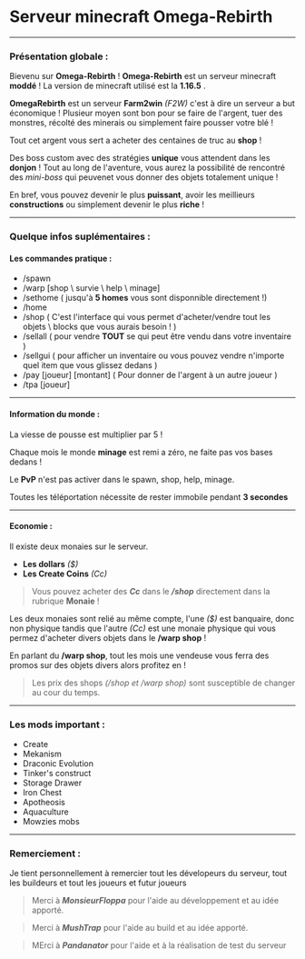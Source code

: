 # Serveur minecraft Omega-Rebirth

--------------------

### Présentation globale :

Bievenu sur __Omega-Rebirth__ ! 
__Omega-Rebirth__ est un serveur minecraft __moddé__ !
La version de minecraft utilisé est la __1.16.5__ .

__OmegaRebirth__ est un serveur __Farm2win__ _(F2W)_ c'est à dire un serveur a but économique !
Plusieur moyen sont bon pour se faire de l'argent, tuer des monstres, récolté des minerais ou simplement faire pousser votre blé !

Tout cet argent vous sert a acheter des centaines de truc au __shop__ !

Des boss custom avec des stratégies __unique__ vous attendent dans les __donjon__ !
Tout au long de l'aventure, vous aurez la possibilité de rencontré des _mini-boss_ qui peuvenet vous donner des objets totalement unique ! 

En bref, vous pouvez devenir le plus __puissant__, avoir les meillieurs __constructions__ ou simplement devenir le plus __riche__ ! 

--------------------

### Quelque infos suplémentaires : 

#### Les commandes pratique :
* /spawn
* /warp [shop \ survie \ help \ minage]
* /sethome ( jusqu'à __5 homes__ vous sont disponnible directement !)
* /home
* /shop ( C'est l'interface qui vous permet d'acheter/vendre tout les objets \ blocks que vous aurais besoin ! )
* /sellall ( pour vendre __TOUT__ se qui peut être vendu dans votre inventaire )
* /sellgui ( pour afficher un inventaire ou vous pouvez vendre n'importe quel item que vous glissez dedans )
* /pay [joueur] [montant] ( Pour donner de l'argent à un autre joueur )
* /tpa [joueur]

--------------------

#### Information du monde :

La viesse de pousse est multiplier par 5 !

Chaque mois le monde __minage__ est remi a zéro, ne faite pas vos bases dedans !

Le __PvP__ n'est pas activer dans le spawn, shop, help, minage.

Toutes les téléportation nécessite de rester immobile pendant __3 secondes__

--------------------

#### Economie :

Il existe deux monaies sur le serveur. 
* __Les dollars__ _($)_
* __Les Create Coins__ _(Cc)_

> Vous pouvez acheter des ___Cc___ dans le ___/shop___ directement dans la rubrique __Monaie__ !

Les deux monaies sont relié au même compte, l'une _($)_ est banquaire, donc non physique 
tandis que l'autre _(Cc)_ est une monaie physique qui vous permez d'acheter divers objets dans le __/warp shop__ !

En parlant du __/warp shop__, tout les mois une vendeuse vous ferra des promos sur des objets divers alors profitez en !

> Les prix des shops _(/shop et /warp shop)_ sont susceptible de changer au cour du temps.

--------------------

### Les mods important :

* Create
* Mekanism
* Draconic Evolution
* Tinker's construct
* Storage Drawer
* Iron Chest
* Apotheosis
* Aquaculture
* Mowzies mobs


--------------------


### Remerciement : 

Je tient personnellement à remercier tout les dévelopeurs du serveur, tout les buildeurs et tout les joueurs et futur joueurs 
> Merci à ___MonsieurFloppa___ pour l'aide au développement et au idée apporté.

> Merci à ___MushTrap___ pour l'aide au build et au idée apporté.

> MErci à ___Pandanator___ pour l'aide et à la réalisation de test du serveur
